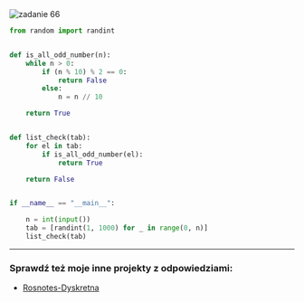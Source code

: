 <picture>
  <source srcset="../../srt/zbior_zadan/66.png" media="(prefers-color-scheme: light)">
  <source srcset="../../srt/zbior_zadan/black_66.png" media="(prefers-color-scheme: dark)">
  <img src="../../srt/zbior_zadan/black_66.png" alt="zadanie 66">
</picture>

```python
from random import randint


def is_all_odd_number(n):
    while n > 0:
        if (n % 10) % 2 == 0:
            return False
        else:
            n = n // 10

    return True


def list_check(tab):
    for el in tab:
        if is_all_odd_number(el):
            return True

    return False


if __name__ == "__main__":

    n = int(input())
    tab = [randint(1, 1000) for _ in range(0, n)]
    list_check(tab)


```

---
### Sprawdź też moje inne projekty z odpowiedziami:
- [Rosnotes-Dyskretna](https://github.com/kamilGie/Rosnotes-Dyskretna)
